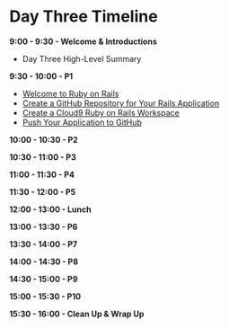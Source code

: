 # Day Three Timeline

**9:00 - 9:30 - Welcome & Introductions**
  * Day Three High-Level Summary

**9:30 - 10:00 - P1**
  * [Welcome to Ruby on Rails](/back_end_development/welcome_to_ruby_on_rails.md "Welcome to Ruby on Rails")
  * [Create a GitHub Repository for Your Rails Application](/workspace_and_account_setup/create_a_github_repository_for_your_rails_application.md "Create a GitHub Repository for Your Rails Application")
  * [Create a Cloud9 Ruby on Rails Workspace](/workspace_and_account_setup/create_a_cloud9_ruby_on_rails_workspace.md "Create a Cloud9 Ruby on Rails Workspace")
  * [Push Your Application to GitHub](/workspace_and_account_setup/push_your_application_to_github.md "Push Your Application to GitHub")

**10:00 - 10:30 - P2**

**10:30 - 11:00 - P3**

**11:00 - 11:30 - P4**

**11:30 - 12:00 - P5**

**12:00 - 13:00 - Lunch**

**13:00 - 13:30 - P6**

**13:30 - 14:00 - P7**

**14:00 - 14:30 - P8**

**14:30 - 15:00 - P9**

**15:00 - 15:30 - P10**

**15:30 - 16:00 - Clean Up & Wrap Up**
